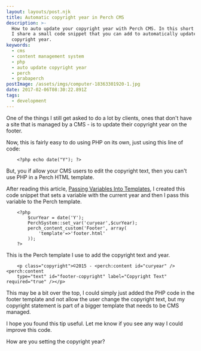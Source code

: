 ```yaml
---
layout: layouts/post.njk
title: Automatic copyright year in Perch CMS
description: >-
  How to auto update your copyright year with Perch CMS. In this short blog post
  I share a small code snippet that you can add to automatically update your
  copyright year.
keywords:
  - cms
  - content management system
  - php
  - auto update copyright year
  - perch
  - grabaperch
postImage: /assets/imgs/computer-18363301920-1.jpg
date: 2017-02-06T08:30:22.891Z
tags:
  - development
---
```

One of the things I still get asked to do a lot by clients, ones that don't have a site that is managed by a CMS - is to update their copyright year on the footer. 

Now, this is fairly easy to do using PHP on its own, just using this line of code: 

```
    <?php echo date("Y"); ?>
```

But, you if allow your CMS users to edit the copyright text, then you can't use PHP in a Perch HTML template. 

After reading this article, [Passing Variables Into Templates](https://docs.grabaperch.com/templates/passing-variables-into-templates/ "Passing Variables Into Templates"), I created this code snippet that sets a variable with the current year and then I pass this variable to the Perch template.  

```
    <?php
        $curYear = date('Y');
        PerchSystem::set_var('curyear',$curYear);
        perch_content_custom('Footer', array(
            'template'=>'footer.html'
        ));
    ?>
```

This is the Perch template I use to add the copyright text and year. 

```
    <p class="copyright">©2015 - <perch:content id="curyear" /> <perch:content       
    type="text" id="footer-copyright" label="Copyright Text" required="true" /></p>
```

This may be a bit over the top, I could simply just added the PHP code in the footer template and not allow the user change the copyright text, but my copyright statement is part of a bigger template that needs to be CMS managed. 

I hope you found this tip useful. Let me know if you see any way I could improve this code.

How are you setting the copyright year?

